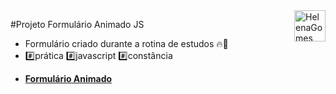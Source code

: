 <div>
  <img align="right" src="https://user-images.githubusercontent.com/94927107/202288637-fc13dd57-c051-48dd-ba02-870c9ef26267.png" alt="HelenaGomes" width="50px">
</div>

#Projeto Formulário Animado JS

-  Formulário criado durante a rotina de estudos 🔥🚀 
- #️⃣prática #️⃣javascript #️⃣constância
* **[Formulário Animado ]()**
